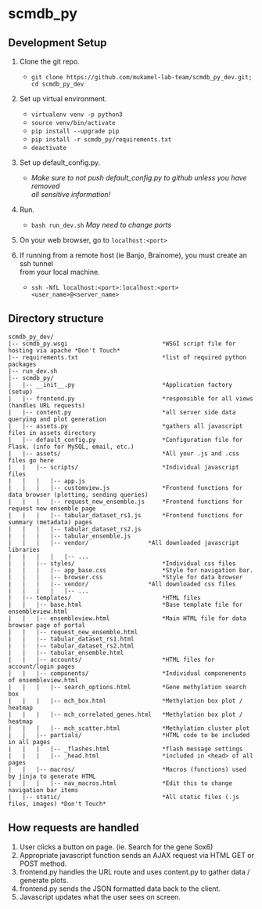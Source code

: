 # scmdb_py

## Development Setup
1. Clone the git repo.

   * `git clone https://github.com/mukamel-lab-team/scmdb_py_dev.git; cd scmdb_py_dev`

2. Set up virtual environment. 

   * `virtualenv venv -p python3`
   * `source venv/bin/activate`
   * `pip install --upgrade pip`
   * `pip install -r scmdb_py/requirements.txt`
   * `deactivate`

3. Set up default_config.py.
   * *Make sure to not push default_config.py to github unless you have removed  
all sensitive information!*
4. Run.
   * `bash run_dev.sh` *May need to change ports*
5. On your web browser, go to `localhost:<port>`
6. If running from a remote host (ie Banjo, Brainome), you must create an ssh tunnel  
from your local machine.
   * `ssh -NfL localhost:<port>:localhost:<port> <user_name>@<server_name>`


## Directory structure
```
scmdb_py_dev/
|-- scmdb_py.wsgi                           *WSGI script file for hosting via apache *Don't Touch*
|-- requirements.txt                        *list of required python packages
|-- run_dev.sh
|-- scmdb_py/
|   |-- __init__.py                         *Application factory (setup)
|   |-- frontend.py                         *responsible for all views (handles URL requests)
|   |-- content.py                          *all server side data querying and plot generation
|   |-- assets.py                           *gathers all javascript files in assets directory
|   |-- default_config.py                   *Configuration file for Flask. (info for MySQL, email, etc.)
|   |-- assets/                             *All your .js and .css files go here
|   |   |-- scripts/                        *Individual javascript files
|   |   |   |-- app.js                      
|   |   |   |-- customview.js               *Frontend functions for data browser (plotting, sending queries)
|   |   |   |-- request_new_ensemble.js     *Frontend functions for request new ensemble page
|   |   |   |-- tabular_dataset_rs1.js      *Frontend functions for summary (metadata) pages
|   |   |   |-- tabular_dataset_rs2.js
|   |   |   |-- tabular_ensemble.js
|   |   |   |-- vendor/                 *All downloaded javascript libraries
|   |   |   |   |-- ...
|   |   |-- styles/                         *Individual css files
|   |   |   |-- app_base.css                *Style for navigation bar.
|   |   |   |-- browser.css                 *Style for data browser
|   |   |   |-- vendor/                 *All downloaded css files
|   |   |   |   |-- ...
|   |-- templates/                          *HTML files 
|   |   |-- base.html                       *Base template file for ensembleview.html
|   |   |-- ensembleview.html               *Main HTML file for data browser page of portal
|   |   |-- request_new_ensemble.html
|   |   |-- tabular_dataset_rs1.html
|   |   |-- tabular_dataset_rs2.html
|   |   |-- tabular_ensemble.html
|   |   |-- accounts/                       *HTML files for account/login pages
|   |   |-- components/                     *Individual componenents of ensembleview.html
|   |   |   |-- search_options.html         *Gene methylation search box
|   |   |   |-- mch_box.html                *Methylation box plot / heatmap
|   |   |   |-- mch_correlated_genes.html   *Methylation box plot / heatmap
|   |   |   |-- mch_scatter.html            *Methylation cluster plot
|   |   |-- partials/                       *HTML code to be included in all pages
|   |   |   |-- _flashes.html               *flash message settings
|   |   |   |-- _head.html                  *included in <head> of all pages
|   |   |-- macros/                         *Macros (functions) used by jinja to generate HTML
|   |   |   |-- nav_macros.html             *Edit this to change navigation bar items
|   |-- static/                             *All static files (.js files, images) *Don't Touch*
```

## How requests are handled
1. User clicks a button on page. (ie. Search for the gene Sox6)
2. Appropriate javascript function sends an AJAX request via HTML GET or POST method.
3. frontend.py handles the URL route and uses content.py to gather data / generate plots.
4. frontend.py sends the JSON formatted data back to the client.
5. Javascript updates what the user sees on screen. 
